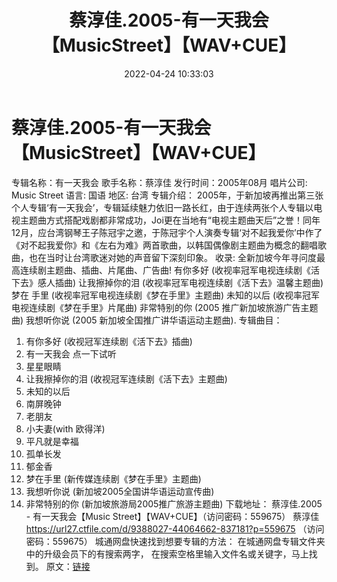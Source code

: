 ﻿---
title: 蔡淳佳.2005-有一天我会【MusicStreet】【WAV+CUE】
date: 2022-04-24 10:33:03
categories: WAV车载音乐、镜像
tags: 国语流行
---
# 蔡淳佳.2005-有一天我会【MusicStreet】【WAV+CUE】

专辑名称：有一天我会
歌手名称：蔡淳佳
发行时间：2005年08月
唱片公司: Music Street
语言: 国语
地区: 台湾
专辑介绍：
2005年，于新加坡再推出第三张个人专辑‘有一天我会’，专辑延续魅力依旧一路长红，由于连续两张个人专辑以电视主题曲方式搭配戏剧都非常成功，Joi更在当地有“电视主题曲天后”之誉！同年12月，应台湾钢琴王子陈冠宇之邀，于陈冠宇个人演奏专辑‘对不起我爱你’中作了《对不起我爱你》和《左右为难》两首歌曲，以韩国偶像剧主题曲为概念的翻唱歌曲，也在当时让台湾歌迷对她的声音留下深刻印象。
收录:
全新加坡今年寻问度最高连续剧主题曲、插曲、片尾曲、广告曲! 有你多好 (收视率冠军电视连续剧《活下去》感人插曲) 让我擦掉你的泪
(收视率冠军电视连续剧《活下去》温馨主题曲) 梦在
手里 (收视率冠军电视连续剧《梦在手里》主题曲) 未知的以后
(收视率冠军电视连续剧《梦在手里》片尾曲) 非常特别的你 (2005 推广新加坡旅游广告主题曲) 我想听你说 (2005
新加坡全国推广讲华语运动主题曲).
专辑曲目：
01. 有你多好
(收视冠军连续剧《活下去》插曲)
02. 有一天我会
点一下试听
03. 星星眼睛
04. 让我擦掉你的泪
(收视冠军连续剧《活下去》主题曲)
05. 未知的以后
06. 南屏晚钟
07. 老朋友
08. 小夫妻(with 欧得洋)
09. 平凡就是幸福
10. 孤单长发
11. 郁金香
12. 梦在手里
(新传媒连续剧《梦在手里》主题曲)
13. 我想听你说
(新加坡2005全国讲华语运动宣传曲)
14. 非常特别的你
(新加坡旅游局2005推广旅游主题曲)
下载地址：
蔡淳佳.2005 - 有一天我会【Music
Street】【WAV+CUE】（访问密码：559675）
蔡淳佳
https://url27.ctfile.com/d/9388027-44064662-837181?p=559675
（访问密码：559675）
城通网盘快速找到想要专辑的方法：
在城通网盘专辑文件夹中的升级会员下的有搜索两字，
在搜索空格里输入文件名或关键字，马上找到。
原文：[链接](https://blog.sina.com.cn/s/blog_1647c7e7601030wu3.html)